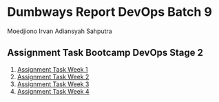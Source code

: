 # Dumbways Report DevOps Batch 9

Moedjiono Irvan Adiansyah Sahputra

## Assignment Task Bootcamp DevOps Stage 2

1. [Assignment Task Week 1](https://github.com/IrvanMoedjiono/dumbways-report-stage-2/blob/main/week-1/README.md)
2. [Assignment Task Week 2](https://github.com/IrvanMoedjiono/dumbways-report-stage-2/blob/main/week-2/README.md)
3. [Assignment Task Week 3](https://github.com/IrvanMoedjiono/dumbways-report-stage-2/blob/main/week-3/README.md)
4. [Assignment Task Week 4](https://github.com/IrvanMoedjiono/dumbways-report-stage-2/blob/main/week-4/README.md)
